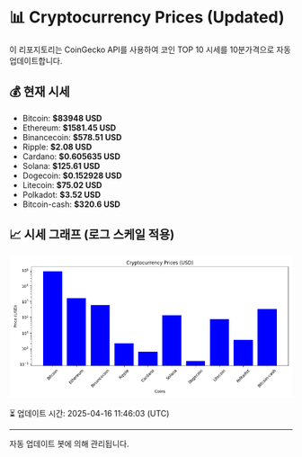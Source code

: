 
# 📊 Cryptocurrency Prices (Updated)

이 리포지토리는 CoinGecko API를 사용하여 코인 TOP 10 시세를 10분가격으로 자동 업데이트합니다.

## 💰 현재 시세
- Bitcoin: **$83948 USD**
- Ethereum: **$1581.45 USD**
- Binancecoin: **$578.51 USD**
- Ripple: **$2.08 USD**
- Cardano: **$0.605635 USD**
- Solana: **$125.61 USD**
- Dogecoin: **$0.152928 USD**
- Litecoin: **$75.02 USD**
- Polkadot: **$3.52 USD**
- Bitcoin-cash: **$320.6 USD**

## 📈 시세 그래프 (로그 스케일 적용)
![Crypto Prices](crypto_prices.png)

⏳ 업데이트 시간: 2025-04-16 11:46:03 (UTC)

---
자동 업데이트 봇에 의해 관리됩니다.
